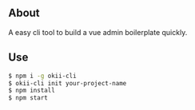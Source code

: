## About

A easy cli tool to build a vue admin boilerplate quickly.

## Use

```bash
$ npm i -g okii-cli
$ okii-cli init your-project-name
$ npm install
$ npm start
```
